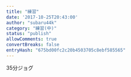 ```yaml
---
title: "練習"
date: '2017-10-25T20:43:00'
author: "subaru44k"
category: "練習(中)"
status: "publish"
allowComments: true
convertBreaks: false
entryHash: "675bd00fc2c20b4503705c8ebf585565"
---
```

35分ジョグ
